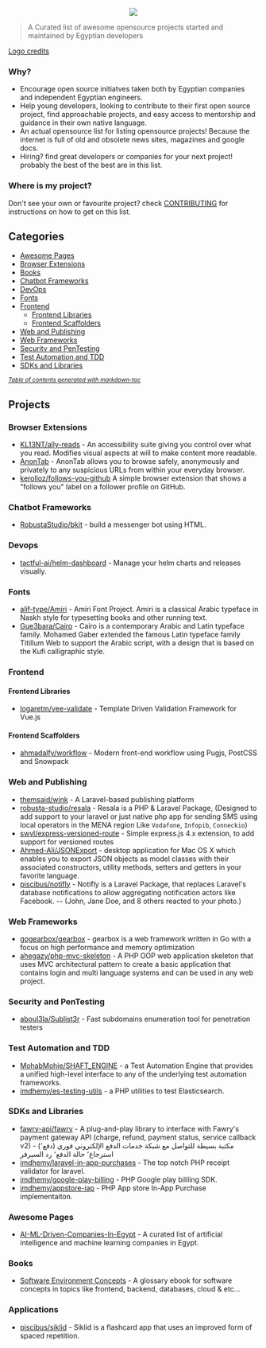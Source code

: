 <p align="center">
  <img width="auto" height="auto" src="awesome-egyptian-oss-logo.png">
</p>

> A Curated list of awesome opensource projects started and maintained by Egyptian developers

[Logo credits](https://www.subpng.com/png-y509zn/)

### Why?

* Encourage open source initiatves taken both by Egyptian companies and independent Egyptian engineers.
* Help young developers, looking to contribute to their first open source project, find approachable projects, and easy access to mentorship and guidance in their own native language.
* An actual opensource list for listing opensource projects! Because the internet is full of old and obsolete news sites, magazines and google docs.
* Hiring? find great developers or companies for your next project! probably the best of the best are in this list.

### Where is my project?

Don't see your own or favourite project? check [CONTRIBUTING](CONTRIBUTING.md) for instructions on how to get on this list.

## Categories

* [Awesome Pages](#awesome-pages)
* [Browser Extensions](#browser-extensions)
* [Books](#books)
* [Chatbot Frameworks](#chatbot-frameworks)
* [DevOps](#devops)
* [Fonts](#fonts)
* [Frontend](#frontend)
  + [Frontend Libraries](#frontend-libraries)
  + [Frontend Scaffolders](#frontend-scaffolders)
* [Web and Publishing](#web-and-publishing)
* [Web Frameworks](#web-frameworks)
* [Security and PenTesting](#security-and-pentesting)
* [Test Automation and TDD](#test-automation-and-tdd)
* [SDKs and Libraries](#sdks-and-libraries)



<small><i><a href='http://ecotrust-canada.github.io/markdown-toc/'>Table of contents generated with markdown-toc</a></i></small>

## Projects

### Browser Extensions

* [KL13NT/ally-reads](https://github.com/KL13NT/ally-reads) - An accessibility suite giving you control over what you read. Modifies visual aspects at will to make content more readable. 
* [AnonTab](https://github.com/0xSobky/AnonTab) - AnonTab allows you to browse safely, anonymously and privately to any suspicious URLs from within your everyday browser.
* [kerolloz/follows-you-github](https://github.com/kerolloz/follows-you-github) A simple browser extension that shows a "follows you" label on a follower profile on GitHub.


### Chatbot Frameworks

* [RobustaStudio/bkit](https://github.com/RobustaStudio/bkit) - build a messenger bot using HTML.

### Devops

* [tactful-ai/helm-dashboard](https://github.com/tactful-ai/helm-dashboard) - Manage your helm charts and releases visually.

### Fonts

* [alif-type/Amiri](https://github.com/alif-type/amiri) - Amiri Font Project. Amiri is a classical Arabic typeface in Naskh style for typesetting books and other running text.
* [Gue3bara/Cairo](https://github.com/Gue3bara/Cairo) - Cairo is a contemporary Arabic and Latin typeface family. Mohamed Gaber extended the famous Latin typeface family Titillum Web to support the Arabic script, with a design that is based on the Kufi calligraphic style. 

### Frontend 

  #### Frontend Libraries

  + [logaretm/vee-validate](https://github.com/logaretm/vee-validate) - Template Driven Validation Framework for Vue.js

  #### Frontend Scaffolders

  + [ahmadalfy/workflow](https://github.com/ahmadalfy/workflow) - Modern front-end workflow using Pugjs, PostCSS and Snowpack

### Web and Publishing

* [themsaid/wink](https://github.com/themsaid/wink) - A Laravel-based publishing platform
* [robusta-studio/resala](https://github.com/RobustaStudio/Resala) - Resala is a PHP & Laravel Package, (Designed to add support to your laravel or just native php app for sending SMS using local operators in the MENA region Like `Vodafone`,    `Infopib`,    `Conneckio`)
* [swvl/express-versioned-route](https://github.com/swvl/express-versioned-route) - Simple express.js 4.x extension, to add support for versioned routes
* [Ahmed-Ali/JSONExport](https://github.com/Ahmed-Ali/JSONExport) - desktop application for Mac OS X which enables you to export JSON objects as model classes with their associated constructors, utility methods, setters and getters in your favorite language.
* [piscibus/notifly](https://github.com/piscibus/notifly) - Notifly is a Laravel Package, that replaces Laravel's database notifications to allow aggregating notification actors like Facebook. -- (John, Jane Doe, and 8 others reacted to your photo.)

### Web Frameworks

* [gogearbox/gearbox](https://github.com/gogearbox/gearbox) - gearbox is a web framework written in Go with a focus on high performance and memory optimization
* [ahegazy/php-mvc-skeleton](https://github.com/ahegazy/php-mvc-skeleton) - A PHP OOP web application skeleton that uses MVC architectural pattern to create a basic application that contains login and multi language systems and can be used in any web project.

### Security and PenTesting

* [aboul3la/Sublist3r](https://github.com/aboul3la/Sublist3r) - Fast subdomains enumeration tool for penetration testers

### Test Automation and TDD

* [MohabMohie/SHAFT_ENGINE](https://github.com/MohabMohie/SHAFT_ENGINE) - a Test Automation Engine that provides a unified high-level interface to any of the underlying test automation frameworks.
* [imdhemy/es-testing-utils](https://github.com/imdhemy/es-testing-utils) - a PHP utilities to test Elasticsearch.

### SDKs and Libraries

* [fawry-api/fawry](https://github.com/fawry-api/fawry) - A plug-and-play library to interface with Fawry's payment gateway API (charge, refund, payment status, service callback v2) - (مكتبة بسيطة للتواصل مع شبكة خدمات الدفع الإلكتروني فوري (دفع٬ استرجاع٬ حالة الدفع٬ رد السيرفر
* [imdhemy/laravel-in-app-purchases](https://github.com/imdhemy/laravel-in-app-purchases) - The top notch PHP receipt validator for laravel.
* [imdhemy/google-play-billing](https://github.com/imdhemy/google-play-billing) - PHP Google play bililing SDK.
* [imdhemy/appstore-iap](https://github.com/imdhemy/appstore-iap) - PHP App store In-App Purchase implementaiton.

### Awesome Pages

* [AI-ML-Driven-Companies-In-Egypt](https://github.com/harryadel/AI-ML-Driven-Companies-In-Egypt) - A curated list of artificial intelligence and machine learning companies in Egypt.

### Books

* [Software Environment Concepts](https://github.com/Amr2812/software-environment-concepts) - A glossary ebook for software concepts in topics like frontend, backend, databases, cloud & etc...

### Applications

* [piscibus/siklid](https://github.com/piscibus/siklid) - Siklid is a flashcard app that uses an improved form of spaced repetition.
